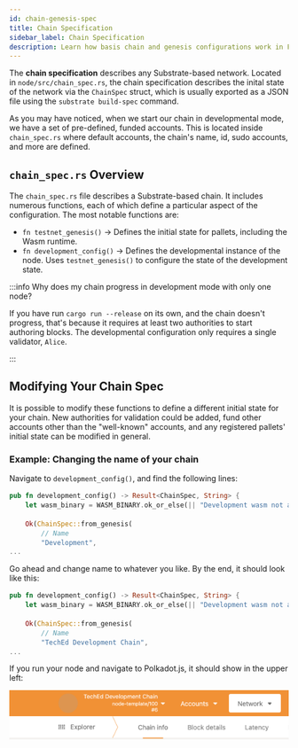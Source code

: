 ```yaml
---
id: chain-genesis-spec
title: Chain Specification
sidebar_label: Chain Specification
description: Learn how basis chain and genesis configurations work in FRAME
---
```


The **chain specification** describes any Substrate-based network.  Located in `node/src/chain_spec.rs`, the chain specification describes the inital state of the network via the `ChainSpec` struct, which is usually exported as a JSON file using the `substrate build-spec` command.

As you may have noticed, when we start our chain in developmental mode, we have a set of pre-defined, funded accounts.  This is located inside `chain_spec.rs` where default accounts, the chain's name, id, sudo accounts, and more are defined.

## `chain_spec.rs` Overview

The `chain_spec.rs` file describes a Substrate-based chain.  It includes numerous functions, each of which define a particular aspect of the configuration.  The most notable functions are:

- `fn testnet_genesis()` -> Defines the initial state for pallets, including the Wasm runtime.  
- `fn development_config()` -> Defines the developmental instance of the node. Uses `testnet_genesis()` to configure the state of the development state.

:::info Why does my chain progress in development mode with only one node?

If you have run `cargo run --release` on its own, and the chain doesn't progress, that's because it requires at least two authorities to start authoring blocks.  The developmental configuration only requires a single validator, `Alice`.

:::

## Modifying Your Chain Spec

It is possible to modify these functions to define a different initial state for your chain.  New authorities for validation could be added, fund other accounts other than the "well-known" accounts, and any registered pallets' initial state can be modified in general.

### Example: Changing the name of your chain

Navigate to `development_config()`, and find the following lines:

```rust
pub fn development_config() -> Result<ChainSpec, String> {
	let wasm_binary = WASM_BINARY.ok_or_else(|| "Development wasm not available".to_string())?;

	Ok(ChainSpec::from_genesis(
		// Name
		"Development",
...
```

Go ahead and change name to whatever you like. By the end, it should look like this: 

```rust
pub fn development_config() -> Result<ChainSpec, String> {
	let wasm_binary = WASM_BINARY.ok_or_else(|| "Development wasm not available".to_string())?;

	Ok(ChainSpec::from_genesis(
		// Name
		"TechEd Development Chain",
...
```

If you run your node and navigate to Polkadot.js, it should show in the upper left:

![Development Chain Name PolkadotJs](../assets/chain_name.png)
